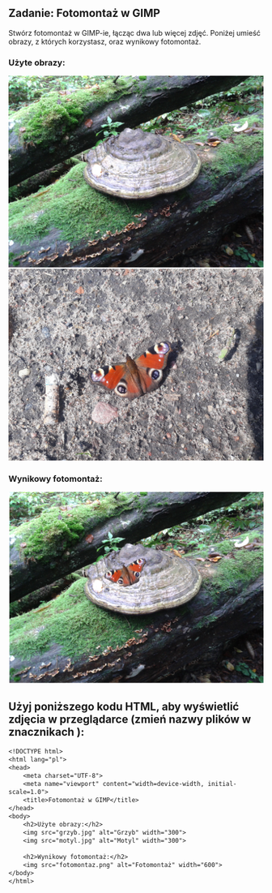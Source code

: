 ## Zadanie: Fotomontaż w GIMP  

Stwórz fotomontaż w GIMP-ie, łącząc dwa lub więcej zdjęć. Poniżej umieść obrazy, z których korzystasz, oraz wynikowy fotomontaż.  

### Użyte obrazy:
![Grzyb](grzyb.jpg)  
![Motyl](motyl.jpg)  

### Wynikowy fotomontaż:
![Fotomontaż](fotomontaz.png)  

## Użyj poniższego kodu HTML, aby wyświetlić zdjęcia w przeglądarce (zmień nazwy plików w znacznikach <img>):


```
<!DOCTYPE html>
<html lang="pl">
<head>
    <meta charset="UTF-8">
    <meta name="viewport" content="width=device-width, initial-scale=1.0">
    <title>Fotomontaż w GIMP</title>
</head>
<body>
    <h2>Użyte obrazy:</h2>
    <img src="grzyb.jpg" alt="Grzyb" width="300">
    <img src="motyl.jpg" alt="Motyl" width="300">
    
    <h2>Wynikowy fotomontaż:</h2>
    <img src="fotomontaz.png" alt="Fotomontaż" width="600">
</body>
</html>
```

